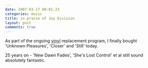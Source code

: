 ```yaml
---
date: 2007-03-17 00:01:23
categories: music
title: in praise of Joy Division
layout: post
comments: true
---
```

As part of the ongoing
[vinyl](http://www.nbrightside.com/blog/2007/01/29/music-for-homesick-people/)
replacement program, I finally bought 'Unknown Pleasures', 'Closer' and
'Still' today.

25 years on - 'New Dawn Fades', 'She's Lost Control' et al still sound
absolutely fantastic.
